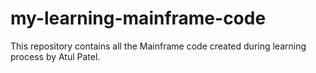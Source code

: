 # my-learning-mainframe-code
This repository contains all the Mainframe code created during learning process by Atul Patel.
